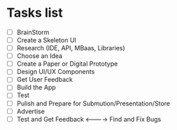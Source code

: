 # Tasks list

- [ ] BrainStorm
- [ ] Create a Skeleton UI
- [ ] Research (IDE, API, MBaas, Libraries)
- [ ] Choose an Idea
- [ ] Create a Paper or Digital Prototype
- [ ] Design UI/UX Components
- [ ] Get User Feedback
- [ ] Build the App
- [ ] Test
- [ ] Pulish and Prepare for Submution/Presentation/Store
- [ ] Advertise
- [ ] Test and Get Feedback <----> Find and Fix Bugs 
